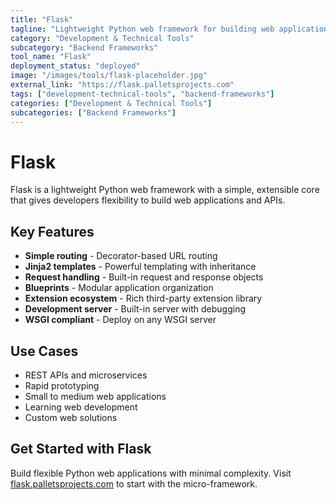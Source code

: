 ```yaml
---
title: "Flask"
tagline: "Lightweight Python web framework for building web applications"
category: "Development & Technical Tools"
subcategory: "Backend Frameworks"
tool_name: "Flask"
deployment_status: "deployed"
image: "/images/tools/flask-placeholder.jpg"
external_link: "https://flask.palletsprojects.com"
tags: ["development-technical-tools", "backend-frameworks"]
categories: ["Development & Technical Tools"]
subcategories: ["Backend Frameworks"]
---
```


# Flask

Flask is a lightweight Python web framework with a simple, extensible core that gives developers flexibility to build web applications and APIs.

## Key Features

- **Simple routing** - Decorator-based URL routing
- **Jinja2 templates** - Powerful templating with inheritance
- **Request handling** - Built-in request and response objects
- **Blueprints** - Modular application organization
- **Extension ecosystem** - Rich third-party extension library
- **Development server** - Built-in server with debugging
- **WSGI compliant** - Deploy on any WSGI server

## Use Cases

- REST APIs and microservices
- Rapid prototyping
- Small to medium web applications
- Learning web development
- Custom web solutions

## Get Started with Flask

Build flexible Python web applications with minimal complexity. Visit [flask.palletsprojects.com](https://flask.palletsprojects.com) to start with the micro-framework.